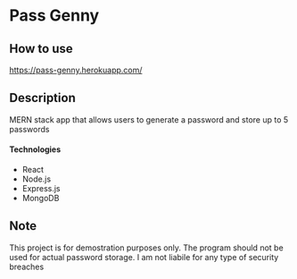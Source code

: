 # Pass Genny

## How to use
https://pass-genny.herokuapp.com/

## Description
MERN stack app that allows users to generate a password and store up to 5 passwords

#### Technologies
- React
- Node.js
- Express.js
- MongoDB

## Note
This project is for demostration purposes only. The program should not be used for actual password storage. I am not liabile for any type of security breaches

